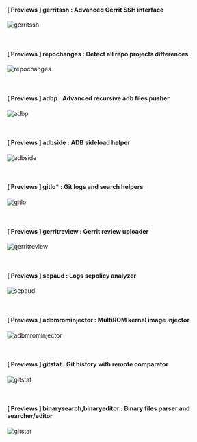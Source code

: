 #### [ Previews ] gerritssh : Advanced Gerrit SSH interface

<!-- Indent -->
![gerritssh](https://github.com/AdrianDC/android_development_shell_tools/raw/master/docs/assets/previews/gerritssh.png)
<!-- /Indent -->

<br />

#### [ Previews ] repochanges : Detect all repo projects differences

<!-- Indent -->
![repochanges](https://github.com/AdrianDC/android_development_shell_tools/raw/master/docs/assets/previews/repochanges.png)
<!-- /Indent -->

<br />

#### [ Previews ] adbp : Advanced recursive adb files pusher

<!-- Indent -->
![adbp](https://github.com/AdrianDC/android_development_shell_tools/raw/master/docs/assets/previews/adbp.png)
<!-- /Indent -->

<br />

#### [ Previews ] adbside : ADB sideload helper

<!-- Indent -->
![adbside](https://github.com/AdrianDC/android_development_shell_tools/raw/master/docs/assets/previews/adbside.png)
<!-- /Indent -->

<br />

#### [ Previews ] gitlo* : Git logs and search helpers

<!-- Indent -->
![gitlo](https://github.com/AdrianDC/android_development_shell_tools/raw/master/docs/assets/previews/gitlo.png)
<!-- /Indent -->

<br />

#### [ Previews ] gerritreview : Gerrit review uploader

<!-- Indent -->
![gerritreview](https://github.com/AdrianDC/android_development_shell_tools/raw/master/docs/assets/previews/gerritreview.png)
<!-- /Indent -->

<br />

#### [ Previews ] sepaud : Logs sepolicy analyzer

<!-- Indent -->
![sepaud](https://github.com/AdrianDC/android_development_shell_tools/raw/master/docs/assets/previews/sepaud.png)
<!-- /Indent -->

<br />

#### [ Previews ] adbmrominjector : MultiROM kernel image injector

<!-- Indent -->
![adbmrominjector](https://github.com/AdrianDC/android_development_shell_tools/raw/master/docs/assets/previews/adbmrominjector.png)
<!-- /Indent -->

<br />

#### [ Previews ] gitstat : Git history with remote comparator

<!-- Indent -->
![gitstat](https://github.com/AdrianDC/android_development_shell_tools/raw/master/docs/assets/previews/gitstat.png)
<!-- /Indent -->

<br />

#### [ Previews ] binarysearch,binaryeditor : Binary files parser and searcher/editor

<!-- Indent -->
![gitstat](https://github.com/AdrianDC/android_development_shell_tools/raw/master/docs/assets/previews/gitstat.png)
<!-- /Indent -->
